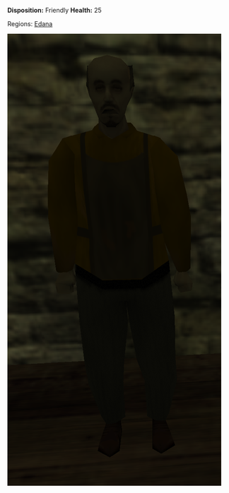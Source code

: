 **Disposition:** Friendly
**Health:** 25

Regions:
	[Edana](../../Regions/Edana/Edana.md)

![](../../articleassets/npc/npc-oldman.png)
